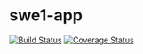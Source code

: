 # swe1-app
[![Build Status](https://app.travis-ci.com/kathylyching/swe1-app.svg?branch=master)](https://app.travis-ci.com/kathylyching/swe1-app)
[![Coverage Status](https://coveralls.io/repos/github/kathylyching/swe1-app/badge.svg?branch=master)](https://coveralls.io/github/kathylyching/swe1-app?branch=master)
